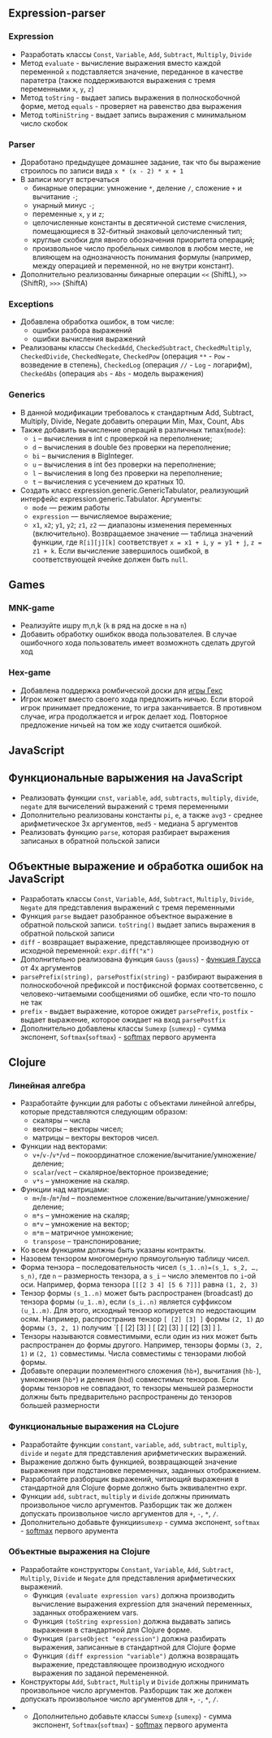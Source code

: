 ## Expression-parser
### Expression
* Разработать классы `Const`, `Variable`, `Add`, `Subtract`, `Multiply`, `Divide`
* Метод `evaluate` - вычисление выражения вместо каждой переменной `x` подставляется значение, переданное в качестве паратетра (также поддерживаются выражения с тремя переменными `x`, `y`, `z`)
* Метод `toString` - выдает запись выражения в полноскобочной форме, метод `equals` - проверяет на равенство два выражения
* Метод `toMiniString` - выдает запись выражения с минимальном число скобок

### Parser 
* Доработано предыдущее домашнее задание, так что бы выражение строилось по записи вида `x * (x - 2) * x + 1`
* В записи могут встречаться
	* бинарные операции: умножение `*`, деление `/`, сложение `+` и вычитание `-`;
	* унарный минус `-`;
	* переменные `x`, `y` и `z`;
	* целочисленные константы в десятичной системе счисления, помещающиеся в 32-битный знаковый целочисленный тип;
	* круглые скобки для явного обозначения приоритета операций;
	* произвольное число пробельных символов в любом месте, не влияющем на однозначность понимания формулы (например, между операцией и переменной, но не внутри констант). 
* Дополнительно реализованны бинарные операции `<<` (ShiftL), `>>` (ShiftR), `>>>` (ShiftA)

### Exceptions
* Добавлена обработка ошибок, в том числе:
	* ошибки разбора выражений
	* ошибки вычисления выражений
* Реализованы классы `CheckedAdd`, `CheckedSubtract`, `CheckedMultiply`, `CheckedDivide`, `CheckedNegate`, `CheckedPow` (операция `**` - `Pow` - возведение в степень), `CheckedLog` (операция `//` - `Log` - логарифм), `CheckedAbs` (операция `abs` - `Abs` - модель выражения)

### Generics
* В данной модификации требовалось к стандартным Add, Subtract, Multiply, Divide, Negate добавить операции Min, Max, Count, Abs
* Также добавить вычисление операций в различных типах(`mode`):
	* `i` – вычисления в int с проверкой на переполнение;
	* `d` – вычисления в double без проверки на переполнение;
	* `bi` – вычисления в BigInteger.
	* `u` – вычисления в int без проверки на переполнение;
	* `l` – вычисления в long без проверки на переполнение;
	* `t` – вычисления с усечением до кратных 10.
* Создать класс expression.generic.GenericTabulator, реализующий интерфейс expression.generic.Tabulator. Аргументы:
	* `mode` — режим работы
	* `expression` — вычисляемое выражение;
	* `x1`, `x2`; `y1`, `y2`; `z1`, `z2` — диапазоны изменения переменных (включительно).
Возвращаемое значение — таблица значений функции, где `R[i][j][k]` соответствует `x = x1 + i`, `y = y1 + j`, `z = z1 + k`. Если вычисление завершилось ошибкой, в соответствующей ячейке должен быть `null`.

## Games
### MNK-game
* Реализуйте ишру m,n,k (`k` в ряд на доске `m` на `n`) 
* Добавить обработку ошибкок ввода пользователея. В случае ошибочного хода пользователь имеет возможноть сделать другой ход

### Hex-game
* Добавлена поддержка ромбической доски для [игры Гекс](https://ru.wikipedia.org/wiki/Гекс)
* Игрок может вместо своего хода предложить ничью. Если второй игрок принимает предложение, то игра заканчивается. В противном случае, игра продолжается и игрок делает ход. Повторное предложение ничьей на том же ходу считается ошибкой.


## JavaScript
## Функциональные варыжения на JavaScript
* Реализовать функции `cnst`, `variable`, `add`, `subtracts`, `multiply`, `divide`, `negate` для вычиселений выражений с тремя переменными
* Дополнительно реализованы константы `pi`, `e`, а также `avg3` - среднее арифметическое 3х аргументов, `med5` - медиана 5 аргументов
* Реализовать функцию `parse`, которая разбирает выражения записаных в обратной польской записи

## Объектные выражение и обработка ошибок на JavaScript
* Разработать классы `Const`, `Variable`, `Add`, `Subtract`, `Multiply`, `Divide`, `Negate` для представления выражений с тремя переменными
* Функция `parse` выдает разобранное объектное выражение в обратной польской записи. `toString()` выдает запись выражения в обратной польской записи
* `diff` - возвращает выражение, представляющее производную от исходной переменной: `expr.diff("x")`
* Дополнительно реализована функция `Gauss` (`gauss`) - [функция Гаусса](https://ru.wikipedia.org/wiki/%D0%93%D0%B0%D1%83%D1%81%D1%81%D0%BE%D0%B2%D0%B0_%D1%84%D1%83%D0%BD%D0%BA%D1%86%D0%B8%D1%8F) от 4х аргументов
* `parsePrefix(string), parsePostfix(string)` - разбирают выражения в полноскобочной префиксой и постфиксной формах соответсвенно, с человеко-читаемыми сообщениями об ошибке, если что-то пошло не так
* `prefix` - выдает выражение, которое ожидет `parsePrefix`, `postfix` - выдает выражение, которое ожидает на вход `parsePostfix`
* Дополнительно добавлены классы `Sumexp` (`sumexp`) - сумма экспонент, `Softmax`(`softmax`) - [softmax](https://ru.wikipedia.org/wiki/Softmax) первого арумента

## Clojure
### Линейная алгебра
* Разработайте функции для работы с объектами линейной алгебры, которые представляются следующим образом:
	* скаляры – числа
	* векторы – векторы чисел;
	* матрицы – векторы векторов чисел.
* Функции над векторами:
	* `v+`/`v-`/`v*`/`vd` – покоординатное сложение/вычитание/умножение/деление;
	* `scalar`/`vect` – скалярное/векторное произведение;
	* `v*s` – умножение на скаляр.
* Функции над матрицами:
	* `m+`/`m-`/`m*`/`md` – поэлементное сложение/вычитание/умножение/деление;
	* `m*s` – умножение на скаляр;
	* `m*v` – умножение на вектор;
	* `m*m` – матричное умножение;
	* `transpose` – транспонирование;
* Ко всем функциям должны быть указаны контракты.
* Назовем тензором многомерную прямоугольную таблицу чисел.
* Форма тензора – последовательность чисел `(s_1..n)=(s_1, s_2, …, s_n)`, где `n` – размерность тензора, а `s_i` – число элементов по `i`-ой оси. Например, форма тензора `[[[2 3 4] [5 6 7]]]`  равна `(1, 2, 3)`
* Тензор формы `(s_1..n)` может быть распространен (broadcast) до тензора формы `(u_1..m)`, если `(s_i..n)` является суффиксом `(u_1..m)`. Для этого, исходный тензор копируется по недостающим осям. Например, распространив тензор `[ [2] [3] ]` формы `(2, 1)` до формы `(3, 2, 1)` получим `[ [ [2] [3] ] [ [2] [3] ] [ [2] [3] ] ].
* Тензоры называются совместимыми, если один из них может быть распространен до формы другого. Например, тензоры формы `(3, 2, 1)` и `(2, 1)` совместимы. Числа совместимы с тензорами любой формы.
* Добавьте операции поэлементного сложения (`hb+`), вычитания (`hb-`), умножения (`hb*`) и деления (`hbd`) совместимых тензоров. Если формы тензоров не совпадают, то тензоры меньшей размерности должны быть предварительно распространены до тензоров большей размерности

### Функциональные выражения на CLojure
* Разработайте функции `constant`, `variable`, `add`, `subtract`, `multiply`, `divide` и `negate` для представления арифметических выражений.
* Выражение должно быть функцией, возвращающей значение выражения при подстановке переменных, заданных отображением. 
* Разработайте разборщик выражений, читающий выражения в стандартной для Clojure форме
должно быть эквивалентно expr.
* Функции `add`, `subtract`, `multiply` и `divide` должны принимать произвольное число аргументов. Разборщик так же должен допускать произвольное число аргументов для `+`, `-`, `*`, `/`.
* Дополнительно добавьте функции`sumexp` - сумма экспонент, `softmax` - [softmax](https://ru.wikipedia.org/wiki/Softmax) первого арумента

### Объектные выражения на Clojure
* Разработайте конструкторы `Constant`, `Variable`, `Add`, `Subtract`, `Multiply`, `Divide` и `Negate` для представления арифметических выражений.   
	* Функция `(evaluate expression vars)` должна производить вычисление выражения expression для значений переменных, заданных отображением vars.
	* Функция `(toString expression)` должна выдавать запись выражения в стандартной для Clojure форме.
	* Функция `(parseObject "expression")` должна разбирать выражения, записанные в стандартной для Clojure форме
	* Функция `(diff expression "variable")` должна возвращать выражение, представляющее производную исходного выражения по заданой перемененной.
* Конструкторы `Add`, `Subtract`, `Multiply` и `Divide` должны принимать произвольное число аргументов. Разборщик так же должен допускать произвольное число аргументов для `+`, `-`, `*`, `/`.
* * Дополнительно добавьте классы `Sumexp` (`sumexp`) - сумма экспонент, `Softmax`(`softmax`) - [softmax](https://ru.wikipedia.org/wiki/Softmax) первого арумента

